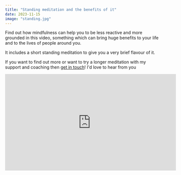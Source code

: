 ```yaml
---
title: "Standing meditation and the benefits of it"
date: 2023-11-15
image: "standing.jpg"
---
```

Find out how mindfulness can help you to be less reactive and more grounded in this video, something which can bring huge benefits to your life and to the lives of people around you.   

It includes a short standing meditation to give you a very brief flavour of it. 

If you want to find out more or want to try a longer meditation with my support and coaching then [get in touch](/contact)! I'd love to hear from you

<iframe width="560" height="315" src="https://www.youtube.com/embed/n2VyNSeaIOs?si=uloMN-Y3S5G-N9-D" title="YouTube video player" frameborder="0" allow="accelerometer; autoplay; clipboard-write; encrypted-media; gyroscope; picture-in-picture; web-share" referrerpolicy="strict-origin-when-cross-origin" allowfullscreen></iframe>